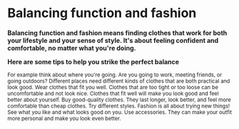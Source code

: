 # Balancing function and fashion
**Balancing function and fashion means finding clothes that work for both your lifestyle and your sense of style. It's about feeling confident and comfortable, no matter what you're doing.**

**Here are some tips to help you strike the perfect balance**

   <sup> For example think about where you're going. Are you going to work, meeting friends, or going outdoors? Different places need different kinds of clothes that are both practical and look good.
    Wear clothes that fit you well. Clothes that are too tight or too loose can be uncomfortable and not look nice. Clothes that fit well will make you look good and feel better about yourself.
    Buy good-quality clothes. They last longer, look better, and feel more comfortable than cheap clothes.
    Try different styles. Fashion is all about trying new things! See what you like and what looks good on you.
    Use accessories. They can make your outfit more personal and make you look even better.</sup>
